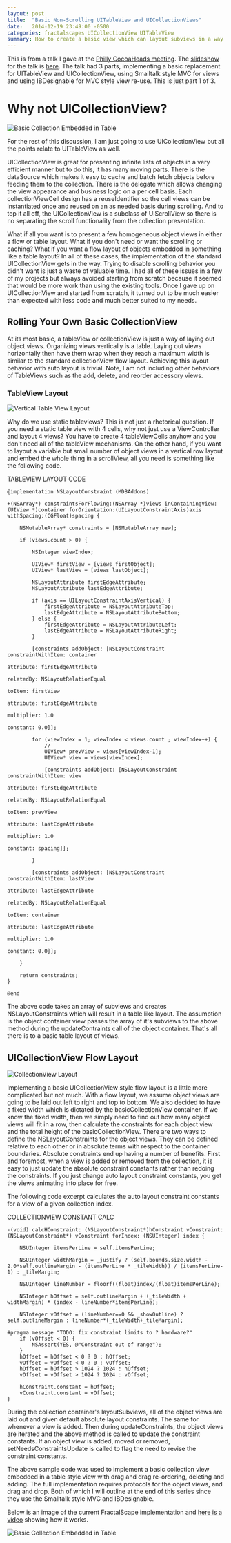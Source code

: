 ```yaml
---
layout: post
title:  "Basic Non-Scrolling UITableView and UICollectionViews"
date:   2014-12-19 23:49:00 -0500
categories: fractalscapes UICollectionView UITableView
summary: How to create a basic view which can layout subviews in a way similar to a UITableView or UICollectionView without the embedded scrolling and other baggage of the standard views. 
---
```


This is from a talk I gave at the [Philly CocoaHeads meeting](http://phillycocoa.org/2014/12/17/phillycocoa-meeting-notes-december-2014/). The [slideshow](http://www.moedae.com/blog/cocoaheads-talk-materials/CocoaHeads%20IB_Designable%20and%20MVC.pdf) for the talk is [here](http://www.moedae.com/blog/cocoaheads-talk-materials/CocoaHeads%20IB_Designable%20and%20MVC.pdf). The talk had 3 parts, implementing a basic replacement for UITableView and UICollectionView, using Smalltalk style MVC for views and using IBDesignable for MVC style view re-use. This is just part 1 of 3.

# Why not UICollectionView?

![Basic Collection Embedded in Table](/assets/images/blog/fractal-editor-bush-mini.png)

For the rest of this discussion, I am just going to use UICollectionView but all the points relate to UITableView as well. 

UICollectionView is great for presenting infinite lists of objects in a very efficient manner but to do this, it has many moving parts. There is the dataSource which makes it easy to cache and batch fetch objects before feeding them to the collection. There is the delegate which allows changing the view appearance and business logic on a per cell basis. Each collectionViewCell design has a reuseIdentifier so the cell views can be instantiated once and reused on an as needed basis during scrolling. And to top it all off, the UICollectionView is a subclass of UIScrollView so there is no separating the scroll functionality from the collection presentation.

What if all you want is to present a few homogeneous object views in either a flow or table layout. What if you don't need or want the scrolling or caching? What if you want a flow layout of objects embedded in something like a table layout? In all of these cases, the implementation of the standard UICollectionView gets in the way. Trying to disable scrolling behavior you didn't want is just a waste of valuable time. I had all of these issues in a few of my projects but always avoided starting from scratch because it seemed that would be more work than using the existing tools. Once I gave up on UICollectionView and started from scratch, it turned out to be much easier than expected with less code and much better suited to my needs. 

## Rolling Your Own Basic CollectionView

At its most basic, a tableView or collectionView is just a way of laying out object views. Organizing views vertically is a table. Laying out views horizontally then have them wrap when they reach a maximum width is similar to the standard collectionView flow layout. Achieving this layout behavior with auto layout is trivial. Note, I am not including other behaviors of TableViews such as the add, delete, and reorder accessory views.

### TableView Layout 

![Vertical Table View Layout](/assets/images/blog/VerticalCollectionTableLayoutSample2.png)

Why do we use static tableviews? This is not just a rhetorical question. If you need a static table view with 4 cells, why not just use a ViewController and layout 4 views? You have to create 4 tableViewCells anyhow and you don't need all of the tableView mechanisms. On the other hand, if you want to layout a variable but small number of object views in a vertical row layout and embed the whole thing in a scrollView, all you need is something like the following code.

TABLEVIEW LAYOUT CODE
```
@implementation NSLayoutConstraint (MDBAddons)

+(NSArray*) constraintsForFlowing:(NSArray *)views inContainingView:(UIView *)container forOrientation:(UILayoutConstraintAxis)axis withSpacing:(CGFloat)spacing {

    NSMutableArray* constraints = [NSMutableArray new];

    if (views.count > 0) {
        
        NSInteger viewIndex;

        UIView* firstView = [views firstObject];
        UIView* lastView = [views lastObject];
        
        NSLayoutAttribute firstEdgeAttribute;
        NSLayoutAttribute lastEdgeAttribute;

        if (axis == UILayoutConstraintAxisVertical) {
            firstEdgeAttribute = NSLayoutAttributeTop;
            lastEdgeAttribute = NSLayoutAttributeBottom;
        } else {
            firstEdgeAttribute = NSLayoutAttributeLeft;
            lastEdgeAttribute = NSLayoutAttributeRight;
        }
        
        [constraints addObject: [NSLayoutConstraint constraintWithItem: container
                                                             attribute: firstEdgeAttribute
                                                             relatedBy: NSLayoutRelationEqual
                                                                toItem: firstView
                                                             attribute: firstEdgeAttribute
                                                            multiplier: 1.0
                                                              constant: 0.0]];
                
        for (viewIndex = 1; viewIndex < views.count ; viewIndex++) {
            //
            UIView* prevView = views[viewIndex-1];
            UIView* view = views[viewIndex];
            
            [constraints addObject: [NSLayoutConstraint constraintWithItem: view
                                                                 attribute: firstEdgeAttribute
                                                                 relatedBy: NSLayoutRelationEqual
                                                                    toItem: prevView
                                                                 attribute: lastEdgeAttribute
                                                                multiplier: 1.0
                                                                  constant: spacing]];
            
        }
        
        [constraints addObject: [NSLayoutConstraint constraintWithItem: lastView
                                                             attribute: lastEdgeAttribute
                                                             relatedBy: NSLayoutRelationEqual
                                                                toItem: container
                                                             attribute: lastEdgeAttribute
                                                            multiplier: 1.0
                                                              constant: 0.0]];
        
    }
    
    return constraints;
}

@end
```

The above code takes an array of subviews and creates NSLayoutConstraints which will result in a table like layout. The assumption is the object container view passes the array of it's subviews to the above method during the updateContraints call of the object container. That's all there is to a basic table layout of views.

## UICollectionView Flow Layout

![CollectionView Layout](/assets/images/blog/FlowLayoutSample1.png)

Implementing a basic UICollectionView style flow layout is a little more complicated but not much. With a flow layout, we assume object views are going to be laid out left to right and top to bottom. We also decided to have a fixed width which is dictated by the basicCollectionView container. If we know the fixed width, then we simply need to find out how many object views will fit in a row, then calculate the constraints for each object view and the total height of the basicCollectionView. There are two ways to define the NSLayoutConstraints for the object views. They can be defined relative to each other or in absolute terms with respect to the container boundaries. Absolute constraints end up having a number of benefits. First and foremost, when a view is added or removed from the collection, it is easy to just update the absolute constraint constants rather than redoing the constraints. If you just change auto layout constraint constants, you get the views animating into place for free. 

The following code excerpt calculates the auto layout constraint constants for a view of a given collection index.

COLLECTIONVIEW CONSTANT CALC
```
-(void) calcHConstraint: (NSLayoutConstraint*)hConstraint vConstraint: (NSLayoutConstraint*) vConstraint forIndex: (NSUInteger) index {
    
    NSUInteger itemsPerLine = self.itemsPerLine;
    
    NSUInteger widthMargin = _justify ? (self.bounds.size.width - 2.0*self.outlineMargin - (itemsPerLine * _tileWidth)) / (itemsPerLine-1) : _tileMargin;

    NSUInteger lineNumber = floorf((float)index/(float)itemsPerLine);
    
    NSInteger hOffset = self.outlineMargin + (_tileWidth + widthMargin) * (index - lineNumber*itemsPerLine);
    
    NSInteger vOffset = (lineNumber==0 && _showOutline) ? self.outlineMargin : lineNumber*(_tileWidth+_tileMargin);

#pragma message "TODO: fix constraint limits to ? hardware?"
    if (vOffset < 0) {
        NSAssert(YES, @"Constraint out of range");
    }
    hOffset = hOffset < 0 ? 0 : hOffset;
    vOffset = vOffset < 0 ? 0 : vOffset;
    hOffset = hOffset > 1024 ? 1024 : hOffset;
    vOffset = vOffset > 1024 ? 1024 : vOffset;
    
    hConstraint.constant = hOffset;
    vConstraint.constant = vOffset;
}
```

During the collection container's layoutSubviews, all of the object views are laid out and given default absolute layout constraints. The same for whenever a view is added. Then during updateConstraints, the object views are iterated and the above method is called to update the constraint constants. If an object view is added, moved or removed, setNeedsConstraintsUpdate is called to flag the need to revise the constraint constants.

The above sample code was used to implement a basic collection view embedded in a table style view with drag and drag re-ordering, deleting and adding. The full implementation requires protocols for the object views, and drag and drop. Both of which I will outline at the end of this series since they use the Smalltalk style MVC and IBDesignable.

Below is an image of the current FractalScape implementation and [here is a video](https://vimeo.com/115025604) showing how it works.

![Basic Collection Embedded in Table](/assets/images/blog/fractal-editor-bush.png)
